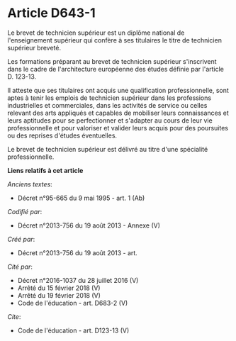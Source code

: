 # Article D643-1

Le brevet de technicien supérieur est un diplôme national de l'enseignement supérieur qui confère à ses titulaires le titre
de technicien supérieur breveté. 

Les formations préparant au brevet de technicien supérieur s'inscrivent dans le cadre de l'architecture européenne des études
définie par l'article D. 123-13. 

Il atteste que ses titulaires ont acquis une qualification professionnelle, sont aptes à tenir les emplois de technicien
supérieur dans les professions industrielles et commerciales, dans les activités de service ou celles relevant des arts
appliqués et capables de mobiliser leurs connaissances et leurs aptitudes pour se perfectionner et s'adapter au cours de leur
vie professionnelle et pour valoriser et valider leurs acquis pour des poursuites ou des reprises d'études éventuelles. 

Le brevet de technicien supérieur est délivré au titre d'une spécialité professionnelle.

**Liens relatifs à cet article**

_Anciens textes_:

  - Décret n°95-665 du 9 mai 1995 - art. 1 (Ab)

_Codifié par_:

  - Décret n°2013-756 du 19 août 2013 -  Annexe (V)

_Créé par_:

  - Décret n°2013-756 du 19 août 2013 - art.

_Cité par_:

  - Décret n°2016-1037 du 28 juillet 2016 (V)
  - Arrêté du 15 février 2018 (V)
  - Arrêté du 19 février 2018 (V)
  - Code de l'éducation - art. D683-2 (V)

_Cite_:

  - Code de l'éducation - art. D123-13 (V)
